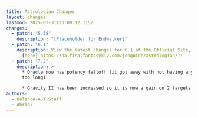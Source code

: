 ```yaml
---
title: Astrologian Changes
layout: changes
lastmod: 2025-03-31T23:09:12.115Z
changes:
  - patch: "5.58"
    description: "[Placeholder for Endwalker]"
  - patch: "6.1"
    description: View the latest changes for 6.1 at the Official Site, located
      [here](https://na.finalfantasyxiv.com/jobguide/astrologian/)!
  - patch: "7.2"
    description: >-
      * Oracle now has potency falloff (it got away with not having any for way
      too long)

      * Gravity II has been increased so it is now a gain on 2 targets
authors:
  - Balance-AST-Staff
  - Ahriqi
---
```

